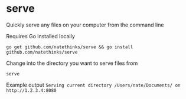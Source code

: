 # serve
Quickly serve any files on your computer from the command line

Requires Go installed locally

`go get github.com/natethinks/serve && go install github.com/natethinks/serve`

Change into the directory you want to serve files from

`serve`

Example output `Serving current directory /Users/nate/Documents/ on http://1.2.3.4:8080`
